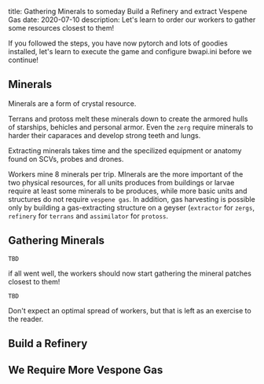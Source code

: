 title:  Gathering Minerals to someday Build a Refinery and extract Vespene Gas
date: 2020-07-10
description: Let's learn to order our workers to gather some resources closest to them!

If you followed the steps, you have now pytorch and lots of goodies installed, let's learn to execute the game and configure bwapi.ini before we continue!

## Minerals

Minerals are a form of crystal resource.

Terrans and protoss melt these minerals down to create the armored hulls of starships, behicles and personal armor. Even the `zerg` require minerals to harder their caparaces and develop strong teeth and lungs.

Extracting minerals takes time and the specilized equipment or anatomy found on SCVs, probes and drones.

Workers mine 8 minerals per trip. MInerals are the more important of the two physical resources, for all units produces from buildings or larvae require at least some minerals to be produces, while more basic units and structures do not require `vespene gas`. In addition, gas harvesting is possible only by building a gas-extracting structure on a geyser (`extractor` for `zergs`, `refinery` for `terrans` and `assimilator` for `protoss`.

## Gathering Minerals

```
TBD
```

if all went well, the workers should now start gathering the mineral patches closest to them!

```
TBD
```

Don't expect an optimal spread of workers, but that is left as an exercise to the reader.

## Build a Refinery

## We Require More Vespone Gas
